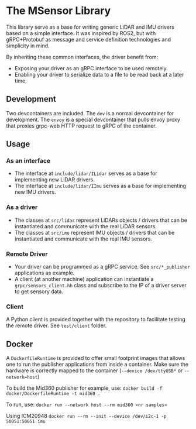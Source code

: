 # The MSensor Library

This library serve as a base for writing generic LiDAR and IMU drivers based on a simple interface.
It was inspired by ROS2, but with gRPC+Protobuf as message and service definition technologies
and simplicity in mind.

By inheriting these common interfaces, the driver benefit from:

* Exposing your driver as an gRPC interface to be used remotely.
* Enabling your driver to serialize data to a file to be read back at a later time.

## Development

Two devcontainers are included. The `dev` is a normal devcontainer for development.
The `envoy` is a special devcontainer that pulls envoy proxy that proxies grpc-web HTTP request to gRPC of the container.

## Usage

### As an interface

* The interface at `include/lidar/ILidar` serves as a base for implementing new LiDAR drivers.
* The interface at `include/lidar/IImu` serves as a base for implementing new IMU drivers.

### As a driver

* The classes at `src/lidar` represent LiDARs objects / drivers that can be instantiated and communicate with the real LiDAR sensors.
* The classes at `src/imu` represent IMU objects / drivers that can be instantiated and communicate with the real IMU sensors.

### Remote Driver

* Your driver can be programmed as a gRPC service. See `src/*_publisher` applications as example.
* A client (at another machine) application can instantiate a `grpc/sensors_client.hh` class and subscribe to the IP
of a driver server to get sensory data.

### Client

A Python client is provided together with the repository to facilitate testing the remote driver.
See `test/client` folder.

## Docker

A `DockerfileRuntime` is provided to offer small footprint images that allows one to run the publisher applications from inside a container. Make sure the hardware is correctly mapped to the container (`--device /dev/ttyUSB*` or `--network=host`)

To build the Mid360 publisher for example, use:
`docker build -f docker/DockerfileRuntime -t mid360 .`

To run, use:
`docker run --network host --rm mid360 <nr samples>`

Using ICM20948
`docker run --rm --init --device /dev/i2c-1 -p 50051:50051 imu`

